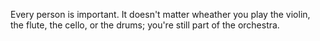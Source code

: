 Every person is important. It doesn't matter wheather you play the violin, the flute, the cello, or the drums; you're still part of the orchestra.
